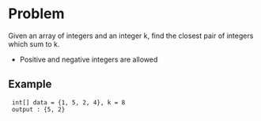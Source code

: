 # Problem
Given an array of integers and an integer k, find the closest pair of integers which sum to k.
 - Positive and negative integers are allowed
 
## Example
```
 int[] data = {1, 5, 2, 4}, k = 8
 output : {5, 2}
```